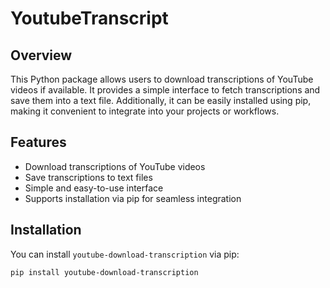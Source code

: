 # YoutubeTranscript

## Overview
This Python package allows users to download transcriptions of YouTube videos if available. It provides a simple interface to fetch transcriptions and save them into a text file. Additionally, it can be easily installed using pip, making it convenient to integrate into your projects or workflows.

## Features
- Download transcriptions of YouTube videos
- Save transcriptions to text files
- Simple and easy-to-use interface
- Supports installation via pip for seamless integration

## Installation
You can install `youtube-download-transcription` via pip:
```
pip install youtube-download-transcription
```
